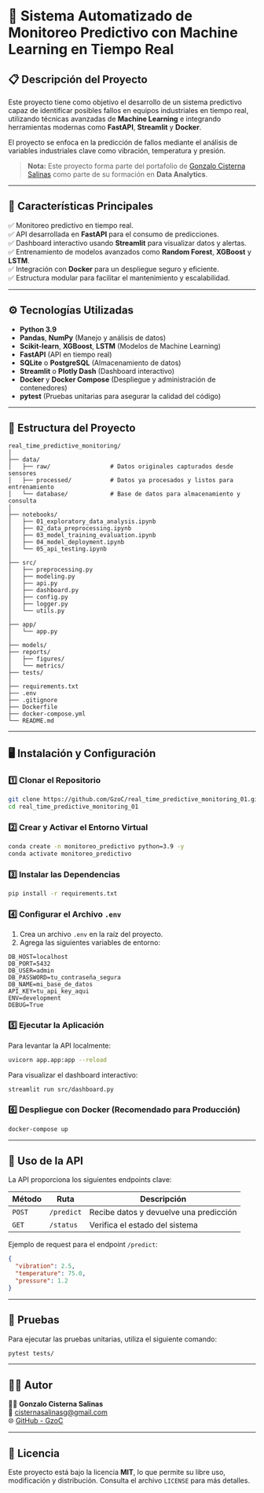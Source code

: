 # 🚨 Sistema Automatizado de Monitoreo Predictivo con Machine Learning en Tiempo Real

## 📋 Descripción del Proyecto
Este proyecto tiene como objetivo el desarrollo de un sistema predictivo capaz de identificar posibles fallos en equipos industriales en tiempo real, utilizando técnicas avanzadas de **Machine Learning** e integrando herramientas modernas como **FastAPI**, **Streamlit** y **Docker**.

El proyecto se enfoca en la predicción de fallos mediante el análisis de variables industriales clave como vibración, temperatura y presión.

> **Nota:** Este proyecto forma parte del portafolio de [Gonzalo Cisterna Salinas](https://github.com/GzoC) como parte de su formación en **Data Analytics**.

---

## 🎯 Características Principales
✅ Monitoreo predictivo en tiempo real.  
✅ API desarrollada en **FastAPI** para el consumo de predicciones.  
✅ Dashboard interactivo usando **Streamlit** para visualizar datos y alertas.  
✅ Entrenamiento de modelos avanzados como **Random Forest**, **XGBoost** y **LSTM**.  
✅ Integración con **Docker** para un despliegue seguro y eficiente.  
✅ Estructura modular para facilitar el mantenimiento y escalabilidad.  

---

## ⚙️ Tecnologías Utilizadas
- **Python 3.9**
- **Pandas**, **NumPy** (Manejo y análisis de datos)
- **Scikit-learn**, **XGBoost**, **LSTM** (Modelos de Machine Learning)
- **FastAPI** (API en tiempo real)
- **SQLite** o **PostgreSQL** (Almacenamiento de datos)
- **Streamlit** o **Plotly Dash** (Dashboard interactivo)
- **Docker** y **Docker Compose** (Despliegue y administración de contenedores)
- **pytest** (Pruebas unitarias para asegurar la calidad del código)

---

## 📂 Estructura del Proyecto
```
real_time_predictive_monitoring/
│
├── data/
│   ├── raw/                 # Datos originales capturados desde sensores
│   ├── processed/           # Datos ya procesados y listos para entrenamiento
│   └── database/            # Base de datos para almacenamiento y consulta
│
├── notebooks/
│   ├── 01_exploratory_data_analysis.ipynb
│   ├── 02_data_preprocessing.ipynb
│   ├── 03_model_training_evaluation.ipynb
│   ├── 04_model_deployment.ipynb
│   └── 05_api_testing.ipynb
│
├── src/
│   ├── preprocessing.py
│   ├── modeling.py
│   ├── api.py
│   ├── dashboard.py
│   ├── config.py
│   ├── logger.py
│   └── utils.py
│
├── app/
│   └── app.py
│
├── models/
├── reports/
│   ├── figures/
│   └── metrics/
├── tests/
│
├── requirements.txt
├── .env
├── .gitignore
├── Dockerfile
├── docker-compose.yml
└── README.md
```

---

## 🖥️ Instalación y Configuración
### 1️⃣ **Clonar el Repositorio**
```bash
git clone https://github.com/GzoC/real_time_predictive_monitoring_01.git
cd real_time_predictive_monitoring_01
```

### 2️⃣ **Crear y Activar el Entorno Virtual**
```bash
conda create -n monitoreo_predictivo python=3.9 -y
conda activate monitoreo_predictivo
```

### 3️⃣ **Instalar las Dependencias**
```bash
pip install -r requirements.txt
```

### 4️⃣ **Configurar el Archivo `.env`**
1. Crea un archivo `.env` en la raíz del proyecto.
2. Agrega las siguientes variables de entorno:
```env
DB_HOST=localhost
DB_PORT=5432
DB_USER=admin
DB_PASSWORD=tu_contraseña_segura
DB_NAME=mi_base_de_datos
API_KEY=tu_api_key_aqui
ENV=development
DEBUG=True
```

### 5️⃣ **Ejecutar la Aplicación**
Para levantar la API localmente:
```bash
uvicorn app.app:app --reload
```

Para visualizar el dashboard interactivo:
```bash
streamlit run src/dashboard.py
```

### 6️⃣ **Despliegue con Docker (Recomendado para Producción)**
```bash
docker-compose up
```

---

## 🚀 Uso de la API
La API proporciona los siguientes endpoints clave:

| **Método** | **Ruta**            | **Descripción**                      |
|--------------|----------------------|----------------------------------------|
| `POST`        | `/predict`            | Recibe datos y devuelve una predicción |
| `GET`         | `/status`             | Verifica el estado del sistema         |

Ejemplo de request para el endpoint `/predict`:
```json
{
  "vibration": 2.5,
  "temperature": 75.0,
  "pressure": 1.2
}
```

---

## 🔧 Pruebas
Para ejecutar las pruebas unitarias, utiliza el siguiente comando:
```bash
pytest tests/
```

---

## 🧑‍💻 Autor
👨‍💻 **Gonzalo Cisterna Salinas**  
📧 [cisternasalinasg@gmail.com](mailto:cisternasalinasg@gmail.com)  
🌐 [GitHub - GzoC](https://github.com/GzoC)

---

## 📜 Licencia
Este proyecto está bajo la licencia **MIT**, lo que permite su libre uso, modificación y distribución. Consulta el archivo `LICENSE` para más detalles.

